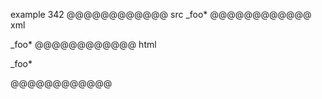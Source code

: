example 342
@@@@@@@@@@@@ src
_foo*
@@@@@@@@@@@@ xml
<?xml version="1.0" encoding="UTF-8"?>
<!DOCTYPE document SYSTEM "CommonMark.dtd">
<document xmlns="http://commonmark.org/xml/1.0">
  <paragraph>
    <text>_foo*</text>
  </paragraph>
</document>
@@@@@@@@@@@@ html
<p>_foo*</p>
@@@@@@@@@@@@
